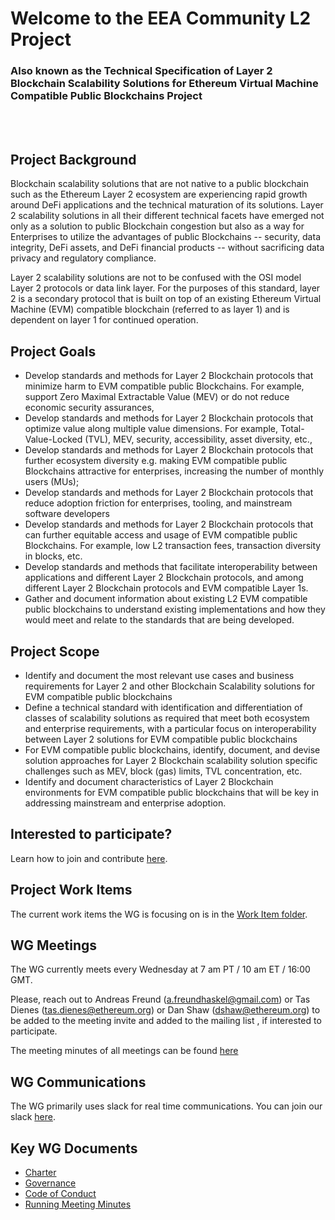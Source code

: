 # Welcome to the EEA Community L2 Project
### Also known as the Technical Specification of Layer 2 Blockchain Scalability Solutions for Ethereum Virtual Machine Compatible Public Blockchains Project

<br></br>
## Project Background
Blockchain scalability solutions that are not native to a public blockchain such as the Ethereum Layer 2 ecosystem are experiencing rapid growth around DeFi applications and the technical maturation of its solutions. Layer 2 scalability solutions in all their different technical facets have emerged not only as a solution to public Blockchain congestion but also as a way for Enterprises to utilize the advantages of public Blockchains -- security, data integrity, DeFi assets, and DeFi financial products -- without sacrificing data privacy and regulatory compliance.

Layer 2 scalability solutions are not to be confused with the OSI model Layer 2 protocols or data link layer. For the purposes of this standard, layer 2 is a secondary protocol that is built on top of an existing Ethereum Virtual Machine (EVM) compatible blockchain (referred to as layer 1) and is dependent on layer 1 for continued operation.

## Project Goals
* Develop standards and methods for Layer 2 Blockchain protocols that minimize harm to EVM compatible public Blockchains. For example, support Zero Maximal Extractable Value (MEV) or do not reduce economic security assurances, 
* Develop standards and methods for Layer 2 Blockchain protocols that optimize value along multiple value dimensions. For example, Total-Value-Locked (TVL), MEV, security, accessibility, asset diversity, etc., 
* Develop standards and methods for Layer 2 Blockchain protocols that further ecosystem diversity e.g. making EVM compatible public Blockchains attractive for enterprises, increasing the number of monthly users (MUs);
* Develop standards and methods for Layer 2 Blockchain protocols that reduce adoption friction for enterprises, tooling, and mainstream software developers
* Develop standards and methods for Layer 2 Blockchain protocols that can further equitable access and usage of EVM compatible public Blockchains. For example, low L2 transaction fees, transaction diversity in blocks, etc.
* Develop standards and methods that facilitate interoperability between applications and different  Layer 2 Blockchain protocols, and among different  Layer 2 Blockchain protocols and EVM compatible Layer 1s.
* Gather and document information about existing L2 EVM compatible public blockchains to understand existing implementations and how they would meet and relate to the standards that are being developed.

## Project Scope
* Identify and document the most relevant use cases and business requirements for Layer 2 and other Blockchain Scalability solutions for EVM compatible public blockchains
* Define a technical standard with identification and differentiation of classes of scalability solutions as required that meet both ecosystem and enterprise requirements, with a particular focus on interoperability between Layer 2 solutions for EVM compatible public blockchains
* For EVM compatible public blockchains, identify, document, and devise solution approaches for Layer 2 Blockchain scalability solution specific challenges such as MEV, block (gas) limits, TVL concentration, etc.
* Identify and document characteristics of Layer 2 Blockchain environments for EVM compatible public blockchains that will be key in addressing mainstream and enterprise adoption.

## Interested to participate?

Learn how to join and contribute [here](https://github.com/eea-oasis/L2/blob/main/CONTRIBUTING.md).

## Project Work Items

The current work items the WG is focusing on is in the [Work Item folder](https://github.com/eea-oasis/L2/blob/main/workitems).

## WG Meetings

The WG currently meets every Wednesday at 7 am PT / 10 am ET / 16:00 GMT.

Please, reach out to Andreas Freund (a.freundhaskel@gmail.com) or Tas Dienes (tas.dienes@ethereum.org) or Dan Shaw (dshaw@ethereum.org) to be added to the meeting invite and added to the mailing list , if interested to participate.

The meeting minutes of all meetings can be found [here](https://github.com/eea-oasis/L2/blob/main/meeting_minutes.md)

## WG Communications 

The WG primarily uses slack for real time communications. You can join our slack [here](https://join.slack.com/t/eeacommunityp-kte2307/shared_invite/zt-16zr67jb8-D9eHrRuLi1o9OQhyX42dfQ).

## Key WG Documents

* [Charter](https://github.com/eea-oasis/L2/blob/main/docs/charter.md)
* [Governance](https://github.com/eea-oasis/L2/blob/main/docs/governance.md)
* [Code of Conduct](https://github.com/eea-oasis/L2/blob/main/docs/Code_of_Conduct.md)
* [Running Meeting Minutes](https://github.com/eea-oasis/L2/blob/main/meeting_minutes.md)
